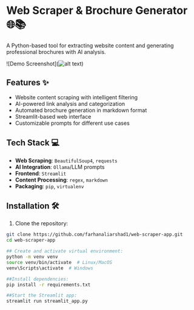 # Web Scraper & Brochure Generator 🌐📚

A Python-based tool for extracting website content and generating professional brochures with AI analysis.

![Demo Screenshot](![alt text](image.png))

## Features ✨
- Website content scraping with intelligent filtering
- AI-powered link analysis and categorization
- Automated brochure generation in markdown format
- Streamlit-based web interface
- Customizable prompts for different use cases

## Tech Stack 💻
- **Web Scraping**: `BeautifulSoup4`, `requests`
- **AI Integration**: `Ollama`/LLM prompts
- **Frontend**: `Streamlit`
- **Content Processing**: `regex`, `markdown`
- **Packaging**: `pip`, `virtualenv`

## Installation 🛠️
1. Clone the repository:
```bash
git clone https://github.com/farhanaliarshad1/web-scraper-app.git
cd web-scraper-app

## Create and activate virtual environment:
python -m venv venv
source venv/bin/activate  # Linux/MacOS
venv\Scripts\activate  # Windows

##Install dependencies:
pip install -r requirements.txt

##Start the Streamlit app:
streamlit run streamlit_app.py

